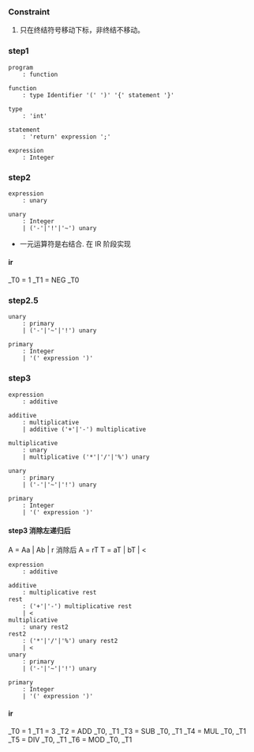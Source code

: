 ### Constraint
1. 只在终结符号移动下标，非终结不移动。
### step1
```
program
    : function

function
    : type Identifier '(' ')' '{' statement '}'

type
    : 'int'

statement
    : 'return' expression ';'

expression
    : Integer
```

### step2
```
expression
    : unary

unary
    : Integer
    | ('-'|'!'|'~') unary
```
- 一元运算符是右结合. 在 IR 阶段实现
#### ir

_T0 = 1
_T1 = NEG _T0

### step2.5
```
unary
    : primary
    | ('-'|'~'|'!') unary

primary
    : Integer
    | '(' expression ')'
```
### step3
```
expression
    : additive

additive
    : multiplicative
    | additive ('+'|'-') multiplicative

multiplicative
    : unary
    | multiplicative ('*'|'/'|'%') unary

unary
    : primary
    | ('-'|'~'|'!') unary

primary
    : Integer
    | '(' expression ')'
```

#### step3 消除左递归后
A = Aa | Ab | r
消除后
A = rT
T = aT | bT | <
```
expression
    : additive

additive
    : multiplicative rest
rest
    : ('+'|'-') multiplicative rest
    | <
multiplicative
    : unary rest2
rest2
    : ('*'|'/'|'%') unary rest2
    | <
unary
    : primary
    | ('-'|'~'|'!') unary

primary
    : Integer
    | '(' expression ')'
```

#### ir
_T0 = 1
_T1 = 3
_T2 = ADD _T0, _T1
_T3 = SUB _T0, _T1
_T4 = MUL _T0, _T1
_T5 = DIV _T0, _T1
_T6 = MOD _T0, _T1